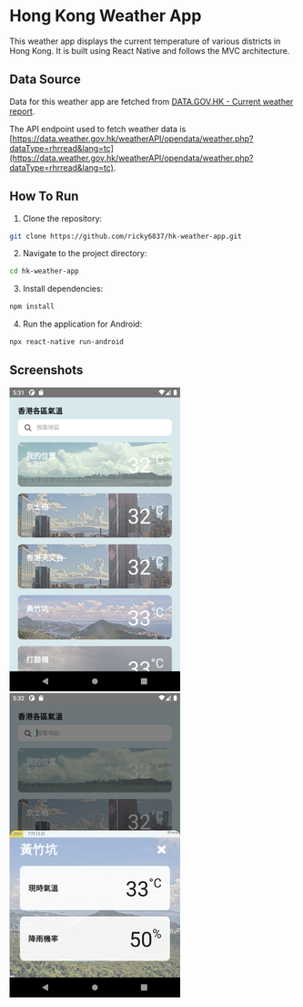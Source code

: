 # Hong Kong Weather App

This weather app displays the current temperature of various districts in Hong Kong. It is built using React Native and follows the MVC architecture.

## Data Source

Data for this weather app are fetched from [DATA.GOV.HK - Current weather report](https://data.gov.hk/en-data/dataset/hk-hko-rss-current-weather-report/resource/a331647b-e2b8-4e5b-84ee-27b3ff3570c9).

The API endpoint used to fetch weather data is [https://data.weather.gov.hk/weatherAPI/opendata/weather.php?dataType=rhrread&lang=tc](https://data.weather.gov.hk/weatherAPI/opendata/weather.php?dataType=rhrread&lang=tc).

## How To Run
1. Clone the repository: 
```bash
git clone https://github.com/ricky6837/hk-weather-app.git
```
2. Navigate to the project directory:
```bash
cd hk-weather-app 
```
3. Install dependencies:
```bash
npm install
```
4. Run the application for Android:
```bash
npx react-native run-android
```

## Screenshots
<img src="https://github.com/ricky6837/images/blob/main/hk-weather-app/Screenshot1.png?raw=true" alt="Weather App Screenshot 2" width="300" /><img src="https://github.com/ricky6837/images/blob/main/hk-weather-app/Screenshot2.png?raw=true" alt="Weather App Screenshot 2" width="300" />
